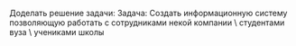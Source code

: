 Доделать решение задачи: 
Задача: Создать информационную систему позволяющую
работать с сотрудниками некой компании \ студентами вуза \ учениками школы